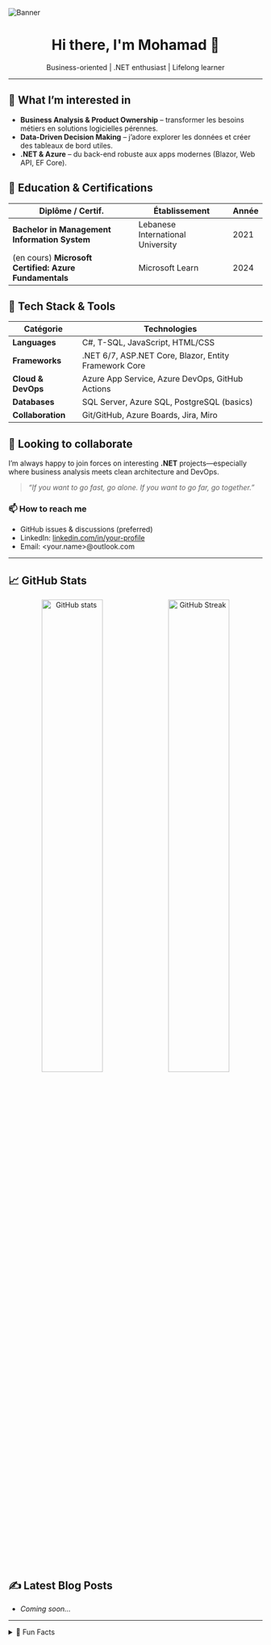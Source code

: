 <!-- Banner -->
![Banner](https://raw.githubusercontent.com/<your-username>/<your-username>/main/assets/banner.png)

<h1 align="center">Hi there, I'm Mohamad 👋</h1>

<p align="center">
  Business-oriented | .NET enthusiast | Lifelong learner
</p>

---

## 👀 What I’m interested in

- **Business Analysis & Product Ownership** – transformer les besoins métiers en solutions logicielles pérennes.  
- **Data-Driven Decision Making** – j’adore explorer les données et créer des tableaux de bord utiles.  
- **.NET & Azure** – du back-end robuste aux apps modernes (Blazor, Web API, EF Core).  

## 🌱 Education & Certifications

| Diplôme / Certif. | Établissement | Année |
|-------------------|---------------|-------|
| **Bachelor in Management Information System** | Lebanese International University | 2021 |
| (en cours) **Microsoft Certified: Azure Fundamentals** | Microsoft Learn | 2024 |

## 💼 Tech Stack & Tools

| Catégorie | Technologies |
|-----------|--------------|
| **Languages** | C#, T-SQL, JavaScript, HTML/CSS |
| **Frameworks** | .NET 6/7, ASP.NET Core, Blazor, Entity Framework Core |
| **Cloud & DevOps** | Azure App Service, Azure DevOps, GitHub Actions |
| **Databases** | SQL Server, Azure SQL, PostgreSQL (basics) |
| **Collaboration** | Git/GitHub, Azure Boards, Jira, Miro |

## 💞️ Looking to collaborate

I’m always happy to join forces on interesting **.NET** projects—especially where business analysis meets clean architecture and DevOps.  
> _“If you want to go fast, go alone. If you want to go far, go together.”_

### 📫 How to reach me

- GitHub issues & discussions (preferred)  
- LinkedIn: [linkedin.com/in/your-profile](https://www.linkedin.com/in/your-profile)  
- Email: <your.name>@outlook.com  

---

## 📈 GitHub Stats

<p align="center">
  <img src="https://github-readme-stats.vercel.app/api?username=<your-username>&show_icons=true&theme=default" alt="GitHub stats" width="49%"/>
  <img src="https://github-readme-streak-stats.herokuapp.com?user=<your-username>&theme=default" alt="GitHub Streak" width="49%"/>
</p>

## ✍️ Latest Blog Posts
<!-- BLOG-POST-LIST:START -->
- *Coming soon…*
<!-- BLOG-POST-LIST:END -->

---

<details>
  <summary>📜 Fun Facts</summary>

  - I speak **Arabic**, **English** and a little **French**.  
  - I once automated an entire monthly KPI report with just **Power Query** + **DAX**.  
  - My favourite productivity hack is the **Pomodoro Technique** ⏱️.
</details>
